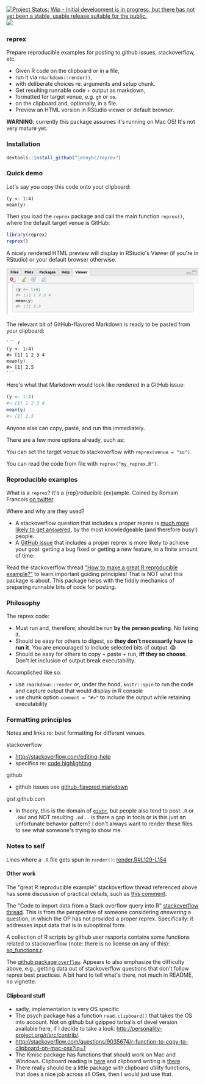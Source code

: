 <!-- README.md is generated from README.Rmd. Please edit that file -->
[![Project Status: Wip - Initial development is in progress, but there has not yet been a stable, usable release suitable for the public.](http://www.repostatus.org/badges/0.1.0/wip.svg)](http://www.repostatus.org/#wip) [![](http://www.r-pkg.org/badges/version/reprex)](http://www.r-pkg.org/pkg/reprex)

<!-- [![Build Status](https://travis-ci.org/jennybc/reprex.svg?branch=master)](https://travis-ci.org/jennybc/reprex) -->
### reprex

Prepare reproducible examples for posting to github issues, stackoverflow, etc.

-   Given R code on the clipboard or in a file,
-   run it via `rmarkdown::render()`,
-   with deliberate choices re: arguments and setup chunk.
-   Get resulting runnable code + output as markdown,
-   formatted for target venue, e.g. `gh` or `so`.
-   on the clipboard and, optionally, in a file.
-   Preview an HTML version in RStudio viewer or default browser.

**WARNING**: currently this package assumes it's running on Mac OS! It's not very mature yet.

### Installation

``` r
devtools::install_github("jennybc/reprex")
```

### Quick demo

Let's say you copy this code onto your clipboard:

    (y <- 1:4)
    mean(y)

Then you load the `reprex` package and call the main function `reprex()`, where the default target venue is GitHub:

``` r
library(reprex)
reprex()
```

A nicely rendered HTML preview will display in RStudio's Viewer (if you're in RStudio) or your default browser otherwise.

![html-preview](README-viewer-screenshot.png "HTML preview in RStudio")

The relevant bit of GitHub-flavored Markdown is ready to be pasted from your clipboard:

    ``` r
    (y <- 1:4)
    #> [1] 1 2 3 4
    mean(y)
    #> [1] 2.5
    ```

Here's what that Markdown would look like rendered in a GitHub issue:

``` r
(y <- 1:4)
#> [1] 1 2 3 4
mean(y)
#> [1] 2.5
```

Anyone else can copy, paste, and run this immediately.

There are a few more options already, such as:

You can set the target venue to stackoverflow with `reprex(venue = "so")`.

You can read the code from file with `reprex("my_reprex.R")`.

### Reproducible examples

What is a `reprex`? It's a {rep}roducible {ex}ample. Coined by Romain Francois [on twitter](https://twitter.com/romain_francois/status/530011023743655936).

Where and why are they used?

-   A stackoverflow question that includes a proper reprex is [much more likely to get answered](http://stackoverflow.com/help/no-one-answers), by the most knowledgeable (and therefore busy!) people.
-   A [GitHub issue](https://guides.github.com/features/issues/) that includes a proper reprex is more likely to achieve your goal: getting a bug fixed or getting a new feature, in a finite amount of time.

Read the stackoverflow thread ["How to make a great R reproducible example?"](http://stackoverflow.com/questions/5963269/how-to-make-a-great-r-reproducible-example/16532098) to learn important guiding principles! That is NOT what this package is about. This package helps with the fiddly mechanics of preparing runnable bits of code for posting.

### Philosophy

The reprex code:

-   Must run and, therefore, should be run **by the person posting**. No faking it.
-   Should be easy for others to digest, so **they don't necessarily have to run it**. You are encouraged to include selected bits of output. :scream:
-   Should be easy for others to copy + paste + run, **iff they so choose**. Don't let inclusion of output break executability.

Accomplished like so:

-   use `rmarkdown::render` or, under the hood, `knitr::spin` to run the code and capture output that would display in R console
-   use chunk option `comment = "#>"` to include the output while retaining executability

### Formatting principles

Notes and links re: best formatting for different venues.

stackoverflow

-   <http://stackoverflow.com/editing-help>
-   specifics re: [code highlighting](http://stackoverflow.com/editing-help#syntax-highlighting)

github

-   github issues use [github-flavored markdown](https://help.github.com/articles/github-flavored-markdown/)

gist.github.com

-   In theory, this is the domain of [`gistr`](https://github.com/ropensci/gistr), but people also tend to post `.R` or `.Rmd` and NOT resulting `.md` ... is there a gap in tools or is this just an unfortunate behavior pattern? I don't always want to render these files to see what someone's trying to show me.

### Notes to self

Lines where a `.R` file gets spun in `render()`: [render.R\#L129-L154](https://github.com/rstudio/rmarkdown/blob/88afb8d4d6f4371d67b82059baaee1052d2bc55f/R/render.R#L129-L154)

#### Other work

The "great R reproducible example" stackoverflow thread referenced above has some discussion of practical details, such as [this comment](http://stackoverflow.com/questions/5963269/how-to-make-a-great-r-reproducible-example/16532098#16532098).

The "Code to import data from a Stack overflow query into R" [stackoverflow thread](http://stackoverflow.com/questions/10849270/code-to-import-data-from-a-stack-overflow-query-into-r/10849315). This is from the perspective of someone considering *answering* a question, in which the OP has not provided a proper reprex. Specifically: it addresses input data that is in suboptimal form.

A collection of R scripts by github user rsaporta contains some functions related to stackoverflow (note: there is no license on any of this): [so\_functions.r](https://github.com/rsaporta/pubR/blob/fe487d7020311b19b92d80e214800813188ad793/so_functions.r).

The [github package `overflow`](https://github.com/sebastian-c/overflow/). Appears to also emphasize the difficulty above, e.g., getting data out of stackoverflow questions that don't follow reprex best practices. A bit hard to tell what's there, not much in README, no vignette.

#### Clipboard stuff

-   sadly, implementation is very OS specific
-   The psych package has a function `read.clipboard()` that takes the OS into account. Not on github but gzipped tarballs of devel version available here, if I decide to take a look: <http://personality-project.org/r/src/contrib/>.
-   <http://stackoverflow.com/questions/9035674/r-function-to-copy-to-clipboard-on-mac-osx?lq=1>
-   The Kmisc package has functions that should work on Mac and Windows. Clipboard reading is [here](https://github.com/kevinushey/Kmisc/blob/b9a340ecef5bdd61fb09f462c179ccb86aff4e31/R/misc.R#L143-L169) and clipboard writing is [there](https://github.com/kevinushey/Kmisc/blob/b9a340ecef5bdd61fb09f462c179ccb86aff4e31/R/misc.R#L215-L234).
-   There really should be a little package with clipboard utility functions, that does a nice job across all OSes, then I would just use that.
